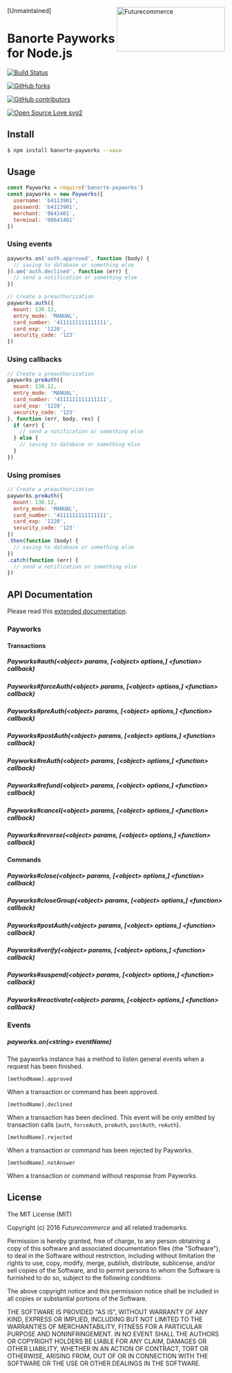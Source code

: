 [Unmaintained]
<img src="http://res.cloudinary.com/cloudinary4yopping/image/upload/v1458266051/logos/futurecommerce.png" alt="Futurecommerce" align="right" width="250" height="103"/>

Banorte Payworks for Node.js
================================

[![Build Status](https://travis-ci.org/4yopping/banorte-payworks.svg?branch=master)](https://travis-ci.org/4yopping/banorte-payworks)

[![GitHub forks](https://img.shields.io/github/forks/Naereen/StrapDown.js.svg?style=social&label=Fork&maxAge=2592000)](https://GitHub.com/Naereen/StrapDown.js/network/)

[![GitHub contributors](https://img.shields.io/github/contributors/Naereen/StrapDown.js.svg)](https://GitHub.com/Naereen/StrapDown.js/graphs/contributors/)

[![Open Source Love svg2](https://badges.frapsoft.com/os/v2/open-source.svg?v=103)](https://github.com/ellerbrock/open-source-badges/)

## Install

```bash
$ npm install banorte-payworks --save
```

## Usage

```js
const Payworks = require('banorte-payworks')
const payworks = new Payworks({
  username: 'b4113901',
  password: 'b4113901',
  merchant: '8641401',
  terminal: '08641401'
})
```

### Using events

```js
payworks.on('auth.approved', function (body) {
  // saving to database or something else
}).on('auth.declined', function (err) {
  // send a notification or something else
})

// Create a preauthorization
payworks.auth({
  mount: 130.12,
  entry_mode: 'MANUAL',
  card_number: '4111111111111111',
  card_exp: '1220',
  security_code: '123'
})
```

### Using callbacks

```js
// Create a preauthorization
payworks.preAuth({
  mount: 130.12,
  entry_mode: 'MANUAL',
  card_number: '4111111111111111',
  card_exp: '1220',
  security_code: '123'
}, function (err, body, res) {
  if (err) {
    // send a notification or something else
  } else {
    // saving to database or something else
  }
})
```

### Using promises

```js
// Create a preauthorization
payworks.preAuth({
  mount: 130.12,
  entry_mode: 'MANUAL',
  card_number: '4111111111111111',
  card_exp: '1220',
  security_code: '123'
})
.then(function (body) {
  // saving to database or something else
})
.catch(function (err) {
  // send a notification or something else
})
```

## API Documentation

Please read this [extended documentation](http://4yopping.github.io/banorte-payworks).

### Payworks

#### Transactions

##### Payworks#auth(\<object\> params, [\<object\> options,] \<function\> callback)
##### Payworks#forceAuth(\<object\> params, [\<object\> options,] \<function\> callback)
##### Payworks#preAuth(\<object\> params, [\<object\> options,] \<function\> callback)
##### Payworks#postAuth(\<object\> params, [\<object\> options,] \<function\> callback)
##### Payworks#reAuth(\<object\> params, [\<object\> options,] \<function\> callback)
##### Payworks#refund(\<object\> params, [\<object\> options,] \<function\> callback)
##### Payworks#cancel(\<object\> params, [\<object\> options,] \<function\> callback)
##### Payworks#reverse(\<object\> params, [\<object\> options,] \<function\> callback)

#### Commands

##### Payworks#close(\<object\> params, [\<object\> options,] \<function\> callback)
##### Payworks#closeGroup(\<object\> params, [\<object\> options,] \<function\> callback)
##### Payworks#postAuth(\<object\> params, [\<object\> options,] \<function\> callback)
##### Payworks#verify(\<object\> params, [\<object\> options,] \<function\> callback)
##### Payworks#suspend(\<object\> params, [\<object\> options,] \<function\> callback)
##### Payworks#reactivate(\<object\> params, [\<object\> options,] \<function\> callback)

### Events

##### payworks.on(\<string\> eventName)

The payworks instance has a method to listen general events when a request has been finished.

`[methodName].approved`

When a transaction or command has been approved.

`[methodName].declined`

When a transaction has been declined. This event will be only emitted by transaction calls (`auth`, `forceAuth`, `preAuth`, `postAuth`, `reAuth`).

`[methodName].rejected`

When a transaction or command has been rejected by Payworks.

`[methodName].notAnswer`

When a transaction or command without response from Payworks.


## License

The MIT License (MIT)

Copyright (c) 2016 *Futurecommerce* and all related trademarks.

Permission is hereby granted, free of charge, to any person obtaining a copy of this software and associated documentation files (the "Software"), to deal in the Software without restriction, including without limitation the rights to use, copy, modify, merge, publish, distribute, sublicense, and/or sell copies of the Software, and to permit persons to whom the Software is furnished to do so, subject to the following conditions:

The above copyright notice and this permission notice shall be included in all copies or substantial portions of the Software.

THE SOFTWARE IS PROVIDED "AS IS", WITHOUT WARRANTY OF ANY KIND, EXPRESS OR IMPLIED, INCLUDING BUT NOT LIMITED TO THE WARRANTIES OF MERCHANTABILITY, FITNESS FOR A PARTICULAR PURPOSE AND NONINFRINGEMENT. IN NO EVENT SHALL THE AUTHORS OR COPYRIGHT HOLDERS BE LIABLE FOR ANY CLAIM, DAMAGES OR OTHER LIABILITY, WHETHER IN AN ACTION OF CONTRACT, TORT OR OTHERWISE, ARISING FROM, OUT OF OR IN CONNECTION WITH THE SOFTWARE OR THE USE OR OTHER DEALINGS IN THE SOFTWARE.
